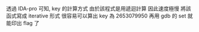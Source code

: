 透過 IDA-pro 可知, key 的計算方式
由於該程式是用遞迴計算
因此速度極慢
將該函式寫成 iterative 形式
很容易可以算出 key 為 2653079950
再用 gdb 的 set 就能印出 flag 了

